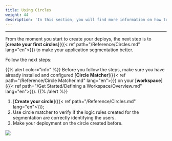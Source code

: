 ```yaml
---
title: Using Circles
weight: 44
description: 'In this section, you will find more information on how to use circles.'
---
```


---

From the moment you start to create your deploys, the next step is to [**create your first circles**]({{< ref path="/Reference/Circles.md" lang="en">}}) to make your application segmentation better.

Follow the next steps:

{{% alert color="info" %}}
Before you follow the steps, make sure you have already installed and configured [**Circle Matcher**]({{< ref path="/Reference/Circle Matcher.md" lang="en">}}) on your [**workspace**]({{< ref path="/Get Started/Defining a Workspace/Overview.md" lang="en">}}).
{{% /alert %}}

1. [**Create your circle**]({{< ref path="/Reference/Circles.md" lang="en">}});
2. Use circle matcher to verify if the logic rules created for the segmentation are correctly identifying the users.
3. Make your deployment on the circle created before.

![](/shared/using-circles.gif)